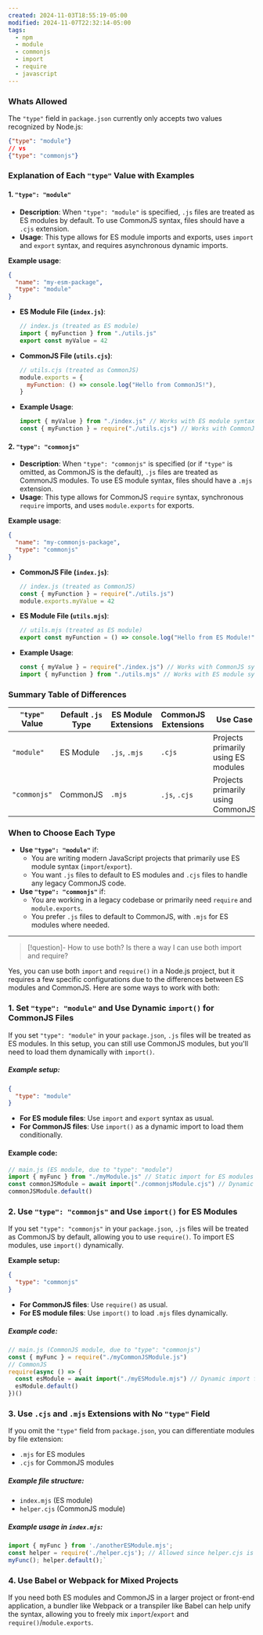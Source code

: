 ```yaml
---
created: 2024-11-03T18:55:19-05:00
modified: 2024-11-07T22:32:14-05:00
tags:
  - npm
  - module
  - commonjs
  - import
  - require
  - javascript
---
```


### Whats Allowed

The `"type"` field in `package.json` currently only accepts two values recognized by Node.js:

```json
{"type": "module"}
// vs
{"type": "commonjs"}
```

### Explanation of Each `"type"` Value with Examples

#### 1\. `"type": "module"`

- **Description**: When `"type": "module"` is specified, `.js` files are treated as ES modules by default. To use CommonJS syntax, files should have a `.cjs` extension.
- **Usage**: This type allows for ES module imports and exports, uses `import` and `export` syntax, and requires asynchronous dynamic imports.

**Example usage**:

```json
{
  "name": "my-esm-package",
  "type": "module"
}
```

- **ES Module File (`index.js`)**:

  ```javascript
  // index.js (treated as ES module)
  import { myFunction } from "./utils.js"
  export const myValue = 42
  ```

- **CommonJS File (`utils.cjs`)**:

  ```javascript
  // utils.cjs (treated as CommonJS)
  module.exports = {
    myFunction: () => console.log("Hello from CommonJS!"),
  }
  ```

- **Example Usage**:

  ```javascript
  import { myValue } from "./index.js" // Works with ES module syntax
  const { myFunction } = require("./utils.cjs") // Works with CommonJS syntax
  ```

#### 2\. `"type": "commonjs"`

- **Description**: When `"type": "commonjs"` is specified (or if `"type"` is omitted, as CommonJS is the default), `.js` files are treated as CommonJS modules. To use ES module syntax, files should have a `.mjs` extension.
- **Usage**: This type allows for CommonJS `require` syntax, synchronous `require` imports, and uses `module.exports` for exports.

**Example usage**:

```json
{
  "name": "my-commonjs-package",
  "type": "commonjs"
}
```

- **CommonJS File (`index.js`)**:

  ```javascript
  // index.js (treated as CommonJS)
  const { myFunction } = require("./utils.js")
  module.exports.myValue = 42
  ```

- **ES Module File (`utils.mjs`)**:

  ```javascript
  // utils.mjs (treated as ES module)
  export const myFunction = () => console.log("Hello from ES Module!")
  ```

- **Example Usage**:

  ```javascript
  const { myValue } = require("./index.js") // Works with CommonJS syntax
  import { myFunction } from "./utils.mjs" // Works with ES module syntax
  ```

### Summary Table of Differences

| `"type"` Value | Default `.js` Type | ES Module Extensions | CommonJS Extensions | Use Case                            |
| -------------- | ------------------ | -------------------- | ------------------- | ----------------------------------- |
| `"module"`     | ES Module          | `.js`, `.mjs`        | `.cjs`              | Projects primarily using ES modules |
| `"commonjs"`   | CommonJS           | `.mjs`               | `.js`, `.cjs`       | Projects primarily using CommonJS   |

### When to Choose Each Type

- **Use `"type": "module"`** if:
  - You are writing modern JavaScript projects that primarily use ES module syntax (`import`/`export`).
  - You want `.js` files to default to ES modules and `.cjs` files to handle any legacy CommonJS code.
- **Use `"type": "commonjs"`** if:
  - You are working in a legacy codebase or primarily need `require` and `module.exports`.
  - You prefer `.js` files to default to CommonJS, with `.mjs` for ES modules where needed.

---

> [!question]- How to use both?
> Is there a way I can use both import and require?

Yes, you can use both `import` and `require()` in a Node.js project, but it requires a few specific configurations due to the differences between ES modules and CommonJS. Here are some ways to work with both:

### 1. Set `"type": "module"` and Use Dynamic `import()` for CommonJS Files

If you set `"type": "module"` in your `package.json`, `.js` files will be treated as ES modules. In this setup, you can still use CommonJS modules, but you'll need to load them dynamically with `import()`.

##### Example setup:

```json
{
  "type": "module"
}
```

- **For ES module files**: Use `import` and `export` syntax as usual.
- **For CommonJS files**: Use `import()` as a dynamic import to load them conditionally.

#### Example code:

```js
// main.js (ES module, due to "type": "module")
import { myFunc } from "./myModule.js" // Static import for ES modules
const commonJSModule = await import("./commonjsModule.cjs") // Dynamic import for CommonJS  myFunc();
commonJSModule.default()
```

### 2. Use `"type": "commonjs"` and Use `import()` for ES Modules

If you set `"type": "commonjs"` in your `package.json`, `.js` files will be treated as CommonJS by default, allowing you to use `require()`. To import ES modules, use `import()` dynamically.

**Example setup:**

```json
{
  "type": "commonjs"
}
```

- **For CommonJS files**: Use `require()` as usual.
- **For ES module files**: Use `import()` to load `.mjs` files dynamically.

##### Example code:

```js
// main.js (CommonJS module, due to "type": "commonjs")
const { myFunc } = require("./myCommonJSModule.js")
// CommonJS
require(async () => {
  const esModule = await import("./myESModule.mjs") // Dynamic import for ES module
  esModule.default()
})()
```

### 3. Use `.cjs` and `.mjs` Extensions with No `"type"` Field

If you omit the `"type"` field from `package.json`, you can differentiate modules by file extension:

- `.mjs` for ES modules
- `.cjs` for CommonJS modules

##### Example file structure:

- `index.mjs` (ES module)
- `helper.cjs` (CommonJS module)

##### Example usage in `index.mjs`:

```js
import { myFunc } from './anotherESModule.mjs';
const helper = require('./helper.cjs'); // Allowed since helper.cjs is CommonJS
myFunc(); helper.default();`
```

### 4. Use Babel or Webpack for Mixed Projects

If you need both ES modules and CommonJS in a larger project or front-end application, a bundler like Webpack or a transpiler like Babel can help unify the syntax, allowing you to freely mix `import`/`export` and `require()`/`module.exports`.
